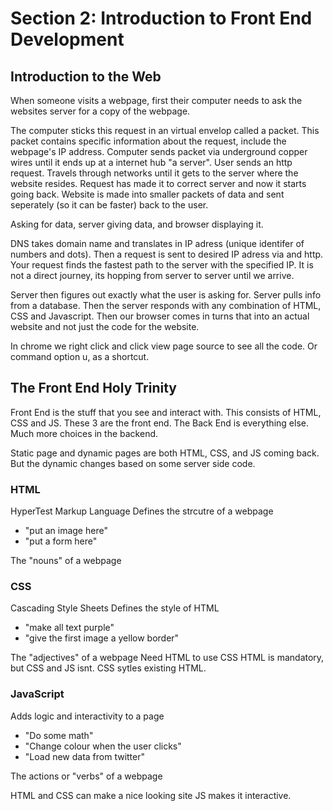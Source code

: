 # Section 2: Introduction to Front End Development

## Introduction to the Web

When someone visits a webpage, first their computer needs to ask the websites server for a copy of the webpage.

The computer sticks this request in an virtual envelop called a packet.
This packet contains specific information about the request, include the webpage's IP address.
Computer sends packet via underground copper wires until it ends up at a internet hub "a server".
User sends an http request. Travels through networks until it gets to the server where the website resides.
Request has made it to correct server and now it starts going back.
Website is made into smaller packets of data and sent seperately (so it can be faster) back to the user.

Asking for data, server giving data, and browser displaying it.

DNS takes domain name and translates in IP adress (unique identifer of numbers and dots).
Then a request is sent to desired IP adress via and http.
Your request finds the fastest path to the server with the specified IP.
It is not a direct journey, its hopping from server to server until we arrive.

Server then figures out exactly what the user is asking for.
Server pulls info from a database.
Then the server responds with any combination of HTML, CSS and Javascript.
Then our browser comes in turns that into an actual website and not just the code for the website.

In chrome we right click and click view page source to see all the code.
Or command option u, as a shortcut.

## The Front End Holy Trinity

Front End is the stuff that you see and interact with.
This consists of HTML, CSS and JS. These 3 are the front end.
The Back End is everything else. Much more choices in the backend.

Static page and dynamic pages are both HTML, CSS, and JS coming back.
But the dynamic changes based on some server side code.

### HTML
HyperTest Markup Language
Defines the strcutre of a webpage 

- "put an image here"
- "put a form here"

The "nouns" of a webpage

### CSS
Cascading Style Sheets
Defines the style of HTML

- "make all text purple"
- "give the first image a yellow border"

The "adjectives" of a webpage
Need HTML to use CSS
HTML is mandatory, but CSS and JS isnt.
CSS sytles existing HTML.

### JavaScript
Adds logic and interactivity to a page

- "Do some math"
- "Change colour when the user clicks"
- "Load new data from twitter"

The actions or "verbs" of a webpage

HTML and CSS can make a nice looking site
JS makes it interactive.



